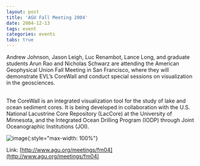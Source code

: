 ```yaml
---
layout: post
title: 'AGU Fall Meeting 2004'
date: 2004-12-13
tags: event
categories: events
tabs: true
---
```


Andrew Johnson, Jason Leigh, Luc Renambot, Lance Long, and graduate students Arun Rao and Nicholas Schwarz are attending the American Geophysical Union Fall Meeting in San Francisco, where they will demonstrate EVL&rsquo;s CoreWall and conduct special sessions on visualization in the geosciences.<br><br>

The CoreWall is an integrated visualization tool for the study of lake and ocean sediment cores. It is being developed in collaboration with the U.S. National Lacustrine Core Repository (LacCore) at the University of Minnesota, and the Integrated Ocean Drilling Program (IODP) through Joint Oceanographic Institutions (JOI).

![image](https://www.evl.uic.edu/output/originals/agu04logo.jpg-srcw.jpg){:style="max-width: 100%"}


Link: [http://www.agu.org/meetings/fm04](http://www.agu.org/meetings/fm04)
